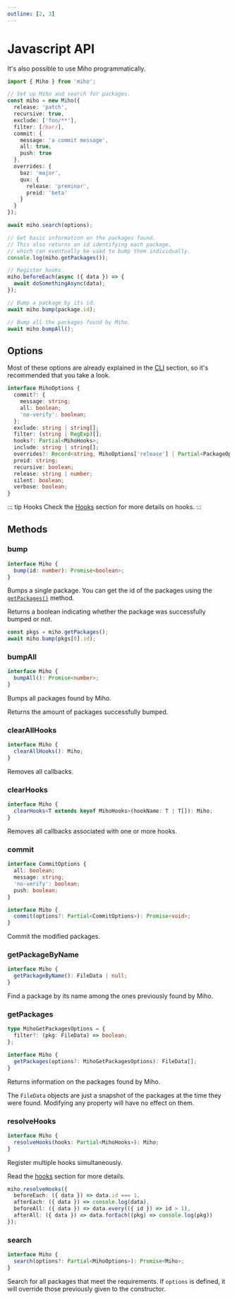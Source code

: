 ```yaml
---
outline: [2, 3]
---
```


# Javascript API

It's also possible to use Miho programmatically.

```ts
import { Miho } from 'miho';

// Set up Miho and search for packages.
const miho = new Miho({
  release: 'patch',
  recursive: true,
  exclude: ['foo/**'],
  filter: [/bar/],
  commit: {
    message: 'a commit message',
    all: true,
    push: true
  },
  overrides: {
    baz: 'major',
    qux: {
      release: 'preminor',
      preid: 'beta'
    }
  }
});

await miho.search(options);

// Get basic information on the packages found.
// This also returns an id identifying each package,
// which can eventually be used to bump them individually.
console.log(miho.getPackages());

// Register hooks.
miho.beforeEach(async ({ data }) => {
  await doSomethingAsync(data);
});

// Bump a package by its id.
await miho.bump(package.id);

// Bump all the packages found by Miho.
await miho.bumpAll();
```

## Options

Most of these options are already explained in the [CLI](../cli/index.md) section, so it's recommended that you take a look.

```ts
interface MihoOptions {
  commit?: {
    message: string;
    all: boolean;
    'no-verify': boolean;
  };
  exclude: string | string[];
  filter: (string | RegExp)[];
  hooks?: Partial<MihoHooks>;
  include: string | string[];
  overrides?: Record<string, MihoOptions['release'] | Partial<PackageOptions>>;
  preid: string;
  recursive: boolean;
  release: string | number;
  silent: boolean;
  verbose: boolean;
}
```

::: tip Hooks
Check the [Hooks](../hooks/index.md) section for more details on hooks.
:::

## Methods

### bump

```ts
interface Miho {
  bump(id: number): Promise<boolean>;
}
```

Bumps a single package. You can get the id of the packages using the [`getPackages()`](#getpackages) method.

Returns a boolean indicating whether the package was successfully bumped or not.

```ts
const pkgs = miho.getPackages();
await miho.bump(pkgs[0].id);
```

### bumpAll

```ts
interface Miho {
  bumpAll(): Promise<number>;
}
```

Bumps all packages found by Miho.

Returns the amount of packages successfully bumped.

### clearAllHooks

```ts
interface Miho {
  clearAllHooks(): Miho;
}
```

Removes all callbacks.

### clearHooks

```ts
interface Miho {
  clearHooks<T extends keyof MihoHooks>(hookName: T | T[]): Miho;
}
```

Removes all callbacks associated with one or more hooks.

### commit

```ts
interface CommitOptions {
  all: boolean;
  message: string;
  'no-verify': boolean;
  push: boolean;
}

interface Miho {
  commit(options?: Partial<CommitOptions>): Promise<void>;
}
```

Commit the modified packages.

### getPackageByName

```ts
interface Miho {
  getPackageByName(): FileData | null;
}
```

Find a package by its name among the ones previously found by Miho.

### getPackages

```ts
type MihoGetPackagesOptions = {
  filter?: (pkg: FileData) => boolean;
};

interface Miho {
  getPackages(options?: MihoGetPackagesOptions): FileData[];
}
```

Returns information on the packages found by Miho.

The `FileData` objects are just a snapshot of the packages at the time they were found. Modifying any property will have no effect on them.

### resolveHooks

```ts
interface Miho {
  resolveHooks(hooks: Partial<MihoHooks>): Miho;
}
```

Register multiple hooks simultaneously.

Read the [hooks](../hooks/index.md#hooks) section for more details.

```ts
miho.resolveHooks({
  beforeEach: ({ data }) => data.id === 1,
  afterEach: ({ data }) => console.log(data),
  beforeAll: ({ data }) => data.every(({ id }) => id > 1),
  afterAll: ({ data }) => data.forEach((pkg) => console.log(pkg))
});
```

### search

```ts
interface Miho {
  search(options?: Partial<MihoOptions>): Promise<Miho>;
}
```

Search for all packages that meet the requirements. If `options` is defined, it will override those previously given to the constructor.
